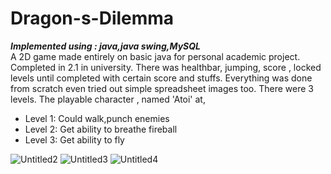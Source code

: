 # Dragon-s-Dilemma
***Implemented using : java,java swing,MySQL***<br>
A 2D game made entirely on basic java for personal academic project. Completed in 2.1 in university.
There was healthbar, jumping, score , locked levels until completed with certain score and stuffs. Everything was done from scratch even tried out simple spreadsheet images too. There were 3 levels. The playable character , named 'Atoi' at,
- Level 1: Could walk,punch enemies
- Level 2: Get ability to breathe fireball
- Level 3: Get ability to fly

![Untitled2](https://user-images.githubusercontent.com/54149153/73131677-c7587c80-4039-11ea-95e4-de2ff7d11c50.png)
![Untitled3](https://user-images.githubusercontent.com/54149153/73131692-071f6400-403a-11ea-93e4-35220ff13bc1.png)
![Untitled4](https://user-images.githubusercontent.com/54149153/73131693-07b7fa80-403a-11ea-8786-84a1327d073e.png)

